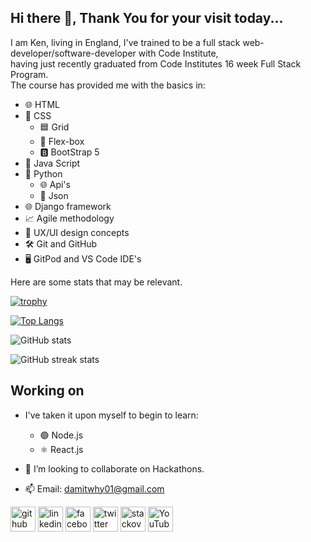 ## Hi there 👋, Thank You for your visit today...
I am Ken, living in England, I've trained to be a full stack web-developer/software-developer with Code Institute,  
having just recently graduated from Code Institutes 16 week Full Stack Program.  
The course has provided me with the basics in:
 - 🌐 HTML
 - 🎨 CSS
   - 🟦 Grid
   - 📐 Flex-box
   - 🅱️ BootStrap 5
 - 📜 Java Script
 - 🐍 Python
   - 🌐 Api's
   - 📄 Json
 - 🌐 Django framework
 - 📈 Agile methodology
 - 🎨 UX/UI design concepts
 - 🛠️ Git and GitHub
 - 🖥️ GitPod and VS Code IDE's  
 
   
Here are some stats that may be relevant.  




[![trophy](https://github-profile-trophy.vercel.app/?username=Damitwhy)](https://github.com/ryo-ma/github-profile-trophy)

[![Top Langs](https://github-readme-stats.vercel.app/api/top-langs/?username=Damitwhy)](https://github.com/anuraghazra/github-readme-stats)

![GitHub stats](https://github-readme-stats.vercel.app/api?username=Damitwhy&show_icons=true)  

![GitHub streak stats](https://streak-stats.demolab.com/?user=Damitwhy)  

## Working on
- I've taken it upon myself to begin to learn:
  - 🟢 Node.js
  - ⚛️ React.js

- 👯 I’m looking to collaborate on Hackathons.

- 📫 Email: damitwhy01@gmail.com  

[<img src='https://cdn.jsdelivr.net/npm/simple-icons@3.0.1/icons/github.svg' alt='github' height='40'>](https://github.com/Damitwhy)  [<img src='https://cdn.jsdelivr.net/npm/simple-icons@3.0.1/icons/linkedin.svg' alt='linkedin' height='40'>](https://www.linkedin.com/in/inequitas-kenneth-cox/)  [<img src='https://cdn.jsdelivr.net/npm/simple-icons@3.0.1/icons/facebook.svg' alt='facebook' height='40'>](https://www.facebook.com/inequitas.inequitas)  [<img src='https://cdn.jsdelivr.net/npm/simple-icons@3.0.1/icons/twitter.svg' alt='twitter' height='40'>](https://twitter.com/Inequitas1)  [<img src='https://cdn.jsdelivr.net/npm/simple-icons@3.0.1/icons/stackoverflow.svg' alt='stackoverflow' height='40'>](https://stackoverflow.com/users/24872838)  [<img src='https://cdn.jsdelivr.net/npm/simple-icons@3.0.1/icons/youtube.svg' alt='YouTube' height='40'>](https://www.youtube.com/channel/@inequitas)